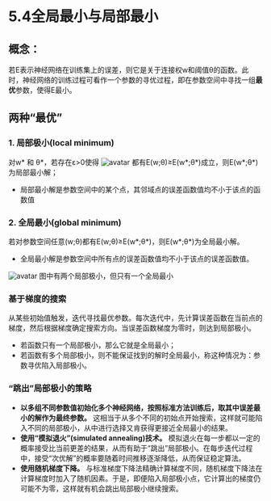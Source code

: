# 5.4全局最小与局部最小

## 概念：
若E表示神经网络在训练集上的误差，则它是关于连接权w和阈值θ的函数。此时，神经网络的训练过程可看作一个参数的寻优过程，即在参数空间中寻找一组**最优**参数，使得E最小。

## 两种“最优”
### 1. 局部极小(local minimum)
对w* 和 θ*，若存在ε>0使得
![avatar](\w和θ.png)
都有E(w;θ)≥E(w*;θ*)成立，则E(w*;θ*)为局部最小解；

* 局部最小解是参数空间中的某个点，其邻域点的误差函数值均不小于该点的函数值
### 2. 全局最小(global minimum)

若对参数空间任意(w;θ)都有E(w;θ)≥E(w*;θ*)，则E(w*;θ*)为全局最小解。

* 全局最小解是参数空间中所有点的误差函数值均不小于该点的误差函数值。

![avatar](\全局最小与局部极小.png)
图中有两个局部极小，但只有一个全局最小

### 基于梯度的搜索
从某些初始值触发，迭代寻找最优参数。每次迭代中，先计算误差函数在当前点的梯度，然后根据梯度确定搜索方向。当误差函数梯度为零时，则达到局部极小。

* 若函数只有一个局部极小，那么它就是全局最小；
* 若函数有多个局部极小，则不能保证找到的解时全局最小，称这种情况为：参数寻优陷入局部极小。


### “跳出”局部极小的策略
* **以多组不同参数值初始化多个神经网络，按照标准方法训练后，取其中误差最小的解作为最终参数。** 这相当于从多个不同的初始点开始搜索，这样就可能陷入不同的局部极小，从中进行选择又肯获得更接近全局最小的结果。
* **使用“模拟退火”(simulated annealing)技术。** 模拟退火在每一步都以一定的概率接受比当前更差的结果，从而有助于“跳出”局部极小。在每步迭代过程中，接受“次优解”的概率要随着时间推移逐渐降低，从而保证稳定算法。
* **使用随机梯度下降。** 与标准梯度下降法精确计算梯度不同，随机梯度下降法在计算梯度时加入了随机因素。于是，即便陷入局部极小点，它计算出的梯度仍可能不为零，这样就有机会跳出局部极小继续搜索。